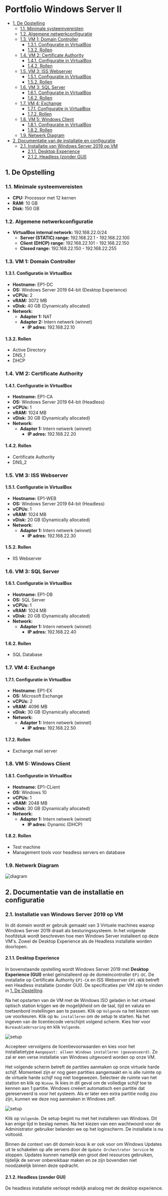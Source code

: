 # Portfolio Windows Server II <!-- omit in toc --> <!--<div style="page-break-after: always;"></div>-->

- [1. De Opstelling](#1-de-opstelling)
  - [1.1. Minimale systeemvereisten](#11-minimale-systeemvereisten)
  - [1.2. Algemene netwerkconfiguratie](#12-algemene-netwerkconfiguratie)
  - [1.3. VM 1: Domain Controller](#13-vm-1-domain-controller)
    - [1.3.1. Configuratie in VirtualBox](#131-configuratie-in-virtualbox)
    - [1.3.2. Rollen](#132-rollen)
  - [1.4. VM 2: Certificate Authority](#14-vm-2-certificate-authority)
    - [1.4.1. Configuratie in VirtualBox](#141-configuratie-in-virtualbox)
    - [1.4.2. Rollen](#142-rollen)
  - [1.5. VM 3: ISS Webserver](#15-vm-3-iss-webserver)
    - [1.5.1. Configuratie in VirtualBox](#151-configuratie-in-virtualbox)
    - [1.5.2. Rollen](#152-rollen)
  - [1.6. VM 3: SQL Server](#16-vm-3-sql-server)
    - [1.6.1. Configuratie in VirtualBox](#161-configuratie-in-virtualbox)
    - [1.6.2. Rollen](#162-rollen)
  - [1.7. VM 4: Exchange](#17-vm-4-exchange)
    - [1.7.1. Configuratie in VirtualBox](#171-configuratie-in-virtualbox)
    - [1.7.2. Rollen](#172-rollen)
  - [1.8. VM 5: Windows Client](#18-vm-5-windows-client)
    - [1.8.1. Configuratie in VirtualBox](#181-configuratie-in-virtualbox)
    - [1.8.2. Rollen](#182-rollen)
  - [1.9. Netwerk Diagram](#19-netwerk-diagram)
- [2. Documentatie van de installatie en configuratie](#2-documentatie-van-de-installatie-en-configuratie)
  - [2.1. Installatie van Windows Server 2019 op VM](#21-installatie-van-windows-server-2019-op-vm)
    - [2.1.1. Desktop Experience](#211-desktop-experience)
    - [2.1.2. Headless (zonder GUI)](#212-headless-zonder-gui)

<div style="page-break-after: always;"></div>

## 1. De Opstelling

### 1.1. Minimale systeemvereisten

- **CPU:** Processor met 12 kernen
- **RAM:** 10 GB
- **Disk:** 150 GB

### 1.2. Algemene netwerkconfiguratie

- **VirtualBox internal network:** 192.168.22.0/24
  - **Server (STATIC) range:** 192.168.22.1 - 192.168.22.100
  - **Client (DHCP) range:** 192.168.22.101 - 192.168.22.150
  - **Closed range:** 192.168.22.150 - 192.168.22.255

### 1.3. VM 1: Domain Controller

#### 1.3.1. Configuratie in VirtualBox

- **Hostname:** EP1-DC
- **OS:** Windows Server 2019 64-bit (Desktop Experience)
- **vCPUs:** 2
- **vRAM:** 3072 MB
- **vDisk:** 40 GB (Dynamically allocated)
- **Network:**
  - **Adapter 1:** NAT
  - **Adapter 2:** Intern netwerk (winnet)
    - **IP adres:** 192.168.22.10

#### 1.3.2. Rollen

- Active Directory
- DNS_1
- DHCP

### 1.4. VM 2: Certificate Authority

#### 1.4.1. Configuratie in VirtualBox

- **Hostname:** EP1-CA
- **OS:** Windows Server 2019 64-bit (Headless)
- **vCPUs:** 1
- **vRAM:** 1024 MB
- **vDisk:** 30 GB (Dynamically allocated)
- **Network:**
  - **Adapter 1:** Intern netwerk (winnet)
    - **IP adres:** 192.168.22.20

#### 1.4.2. Rollen

- Certificate Authority
- DNS_2

### 1.5. VM 3: ISS Webserver

#### 1.5.1. Configuratie in VirtualBox

- **Hostname:** EP1-WEB
- **OS:** Windows Server 2019 64-bit (Headless)
- **vCPUs:** 1
- **vRAM:** 1024 MB
- **vDisk:** 20 GB (Dynamically allocated)
- **Network:**
  - **Adapter 1:** Intern netwerk (winnet)
    - **IP adres:** 192.168.22.30

#### 1.5.2. Rollen

- IIS Webserver

### 1.6. VM 3: SQL Server

#### 1.6.1. Configuratie in VirtualBox

- **Hostname:** EP1-DB
- **OS:** SQL Server
- **vCPUs:** 1
- **vRAM:** 1024 MB
- **vDisk:** 20 GB (Dynamically allocated)
- **Network:**
  - **Adapter 1:** Intern netwerk (winnet)
    - **IP adres:** 192.168.22.40

#### 1.6.2. Rollen

- SQL Database

### 1.7. VM 4: Exchange

#### 1.7.1. Configuratie in VirtualBox

- **Hostname:** EP1-EX
- **OS:** Microsoft Exchange
- **vCPUs:** 2
- **vRAM:** 4096 MB
- **vDisk:** 30 GB (Dynamically allocated)
    <div style="page-break-after: always;"></div>
- **Network:**
  - **Adapter 1:** Intern netwerk (winnet)
    - **IP adres:** 192.168.22.50

#### 1.7.2. Rollen

- Exchange mail server

### 1.8. VM 5: Windows Client

#### 1.8.1. Configuratie in VirtualBox

- **Hostname:** EP1-CLient
- **OS:** Windows 10
- **vCPUs:** 1
- **vRAM:** 2048 MB
- **vDisk:** 30 GB (Dynamically allocated)
- **Network:**
  - **Adapter 1:** Intern netwerk (winnet)
    - **IP adres:** Dynamic (DHCP)

#### 1.8.2. Rollen

- Test machine
- Management tools voor headless servers en database

<div style="page-break-after: always;"></div>

### 1.9. Netwerk Diagram

![diagram](img/Diagrams/EP1_Diagram.png)

<div style="page-break-after: always;"></div>

## 2. Documentatie van de installatie en configuratie

### 2.1. Installatie van Windows Server 2019 op VM

In dit domein wordt er gebruik gemaakt van 3 Virtuele machines waarop Windows Server 2019 draait als besturingssysteem. In het volgende hoofdstuk wordt beschreven hoe men Windows Server installeert op deze VM's. Zowel de Desktop Experience als de Headless installatie worden doorlopen.

#### 2.1.1. Desktop Experience

In bovenstaande opstelling wordt Windows Server 2019 met **Desktop Experience (GUI)** enkel geïnstalleerd op de domeincontroller `EP1-DC`. De installatie op Certificate Authority `EP1-CA` en ISS Webserver `EP1-WEB` betreft een Headless installatie (zonder GUI). De specificaties per VM zijn te vinden in [1. De Opstelling](#1-de-opstelling).

Na het opstarten van de VM met de Windows ISO geladen in het virtueel optisch station krijgen we de mogelijkheid om de taal, tijd en valuta en toetsenbord instellingen aan te passen. Klik op `Volgende` na het kiezen van uw voorkeuren. Klik op `Nu installeren` om de setup te starten. Na het ingeven van de licentiecode verschijnt volgend scherm. Kies hier voor `Bureaubladervaring` en klik `Volgende`.

![setup](img/Inst_WinSer/01.png)

Accepteer vervolgens de licentievoorwaarden en kies voor het installatietype `Aangepast: alleen Windows installeren (geavanceerd)`. Zo zal er een verse installatie van Windows uitgevoerd worden op onze VM.

Het volgende scherm betreft de partities aanmaken op onze virtuele harde schijf. Momenteel zijn er nog geen partities aangemaakt en is alle ruimte op de virtuele harde schijf nog niet toegewezen. Selecteer de ruimte van het station en klik op `Nieuw`. Ik kies in dit geval om de volledige schijf toe te kennen aan 1 partitie. Windows creëert automatisch een partitie dat gereserveerd is voor het systeem. Als er later een extra partitie nodig zou zijn, kunnen we deze nog aanmaken in Windows zelf.

![setup](img/Inst_WinSer/02.png)

Klik op `Volgende`. De setup begint nu met het installeren van Windows. Dit kan enige tijd in beslag nemen. Na het kiezen van een wachtwoord voor de Administrator gebruiker belanden we op het loginscherm. De installatie is nu voltooid. 

Binnen de context van dit domein koos ik er ook voor om Windows Updates uit te schakelen op alle servers door de `Update Orchestrator Service` te stoppen. Updates kunnen namelijk een groot deel resources gebruiken, tijdelijk de server onbereikbaar maken en ze zijn bovendien niet noodzakelijk binnen deze opdracht.

#### 2.1.2. Headless (zonder GUI)

De headless installatie verloopt redelijk analoog met de desktop experience.